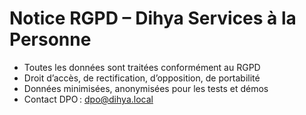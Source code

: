 # Notice RGPD – Dihya Services à la Personne

- Toutes les données sont traitées conformément au RGPD
- Droit d’accès, de rectification, d’opposition, de portabilité
- Données minimisées, anonymisées pour les tests et démos
- Contact DPO : dpo@dihya.local
